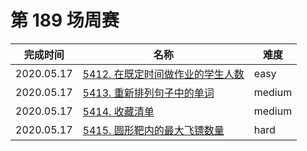 # 第 189 场周赛

**完成时间**|**名称**|**难度**
------------|--------|------------
2020.05.17|[5412. 在既定时间做作业的学生人数](./5412.%20在既定时间做作业的学生人数)|easy
2020.05.17|[5413. 重新排列句子中的单词](./5413.%20重新排列句子中的单词)|medium
2020.05.17|[5414. 收藏清单](./5414.%20收藏清单)|medium
2020.05.17|[5415. 圆形靶内的最大飞镖数量](./5415.%20圆形靶内的最大飞镖数量)|hard
